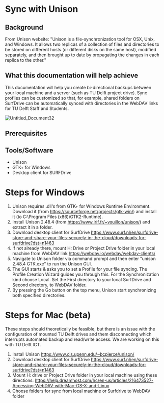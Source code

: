 # Sync with Unison

## Background

From Unison website: "Unison is a file-synchronization tool for OSX, Unix, and Windows. It allows two replicas of a collection of files and directories to be stored on different hosts (or different disks on the same host), modified separately, and then brought up to date by propagating the changes in each replica to the other." 

## What this documentation will help achieve
This documentation will help you create bi-directional backups between your local machine and a server (such as TU Delft project drive). Sync profiles can be customized so that, for example, shared folders on SurfDrive can be automatically synced with directories in the WebDAV links for TU Delft Staff and Students.

![Untitled_Document32](https://gitlab.tudelft.nl/acryan/data-management-for-researchers/-/wikis/uploads/635e3939d32a78f12d693351fb910adb/Untitled_Document32.png)

## Prerequisites

## Tools/Software
* Unison
* GTK+ for Windows
* Desktop client for SURFDrive

# Steps for Windows
1. Unison requires .dll's from GTK+ for Windows Runtime Environment. Download it (from https://sourceforge.net/projects/gtk-win/) and install it (to C:\Program Files (x86)\GTK2-Runtime).
2. Install Unison 2.48.4 (from https://www.irif.fr/~vouillon/unison/) and extract it in a folder.
3. Download desktop client for SurfDrive https://www.surf.nl/en/surfdrive-store-and-share-your-files-securely-in-the-cloud/downloads-for-surfdrive?dst=n1463
4. If not already there, mount H: Drive or Project Drive folder in your local machine from WebDAV link https://webdav.io/webdav/webdav-clients/ 
5. Navigate to Unison folder via command prompt and then enter "unison 2.48.4 GTK.exe" to run the Unison GUI.
6. The GUI starts & asks you to set a Profile for your file syncing. The Profile Creation Wizard guides you through this. For the Synchronization kind choose Local. Set the First directory to your local SurfDrive and Second directory, to WebDAV folder. 
7. By pressing the Go button on the top menu, Unison start synchronizing both specified directories. 

# Steps for Mac (beta)
These steps should theoretically be feasible, but there is an issue with the configuration of mounted TU Delft drives and them disconnecting which interrupts automated backup and read/write access. We are working on this with TU Delft ICT.

1. Install Unison https://www.cis.upenn.edu/~bcpierce/unison/
2. Download desktop client for SurfDrive https://www.surf.nl/en/surfdrive-store-and-share-your-files-securely-in-the-cloud/downloads-for-surfdrive?dst=n1463
3. Mount H: drive or Project Drive folder in your local machine using these directions: https://help.dreamhost.com/hc/en-us/articles/216473527-Accessing-WebDAV-with-Mac-OS-X-and-Linux
4. Choose folders for sync from local machine or Surfdrive to WebDAV folder

